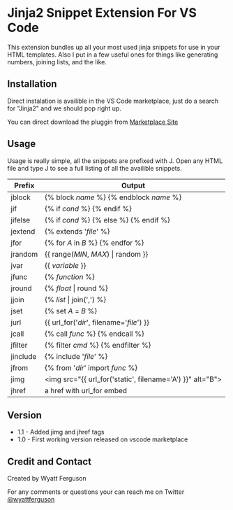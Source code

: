 # Jinja2 Snippet Extension For VS Code

This extension bundles up all your most used jinja snippets for use in your HTML templates. Also I put in a few useful ones for things like generating numbers, joining lists, and the like.


## Installation

Direct instalation is availible in the VS Code marketplace, just do a search for "Jinja2" and we should pop right up.

You can direct download the pluggin from [Marketplace Site](https://marketplace.visualstudio.com/items?itemName=WyattFerguson.jinja2-snippet-kit) 

## Usage

Usage is really simple, all the snippets are prefixed with J. Open any HTML file and type J to see a full listing of all the availible snippets.


| Prefix             | Output                     |
| ------------------- | --------------------------- |
| jblock | {% block *name* %} {% endblock *name* %} |
| jif | {% if *cond* %} {% endif %} |
| jifelse | {% if *cond* %} {% else %} {% endif %} |
| jextend | {% extends '*file*' %} |
| jfor | {% for *A* in *B* %} {% endfor %} |
| jrandom | {{ range(*MIN*, *MAX*) \| random }} |
| jvar | {{ *variable* }} |
| jfunc | {% *function* %} |
| jround | {% *float* \| round %} |
| jjoin | {% *list* \| join(',') %} |
| jset | {% set *A* = *B* %} |
| jurl | {{ url_for('*dir*', filename='*file*') }} |
| jcall | {% call *func* %} {% endcall %} |
| jfilter | {% filter *cmd* %} {% endfilter %} |
| jinclude | {% include '*file*' %} |
| jfrom | {% from '*dir*' import *func* %} |
| jimg | <img src=\"{{ url_for('static', filename='A') }}\" alt="B"> |
| jhref | a href with url_for embed |


## Version
- 1.1 - Added jimg and jhref tags
- 1.0 - First working version released on vscode marketplace

## Credit and Contact

Created by Wyatt Ferguson

For any comments or questions your can reach me on Twitter [@wyattferguson](https://twitter.com/wyattferguson)


